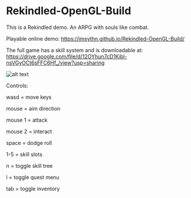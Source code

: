 # Rekindled-OpenGL-Build
This is a Rekindled demo. An ARPG with souls like combat.

Playable online demo: https://imsythn.github.io/Rekindled-OpenGL-Build/

The full game has a skill system and is downloadable at:
https://drive.google.com/file/d/12OYhun7cD1Kibl-nsVGyOCt6sFFC6Hf_/view?usp=sharing

![alt text](https://cdn.discordapp.com/attachments/519458344805728258/682407318671065091/unknown.png)

Controls:

wasd = move keys

mouse = aim direction

mouse 1 = attack

mouse 2 = interact  

space = dodge roll

1-5 = skill slots

n = toggle skill tree

l = toggle quest menu

tab = toggle inventory

